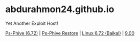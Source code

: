 # abdurahmon24.github.io
Yet Another Exploit Host!

<a href="https://abdurahmon24.github.io/phive/index.html">Ps-Phive (6.72)</a> | <a href="https://abdurahmon24.github.io/phive/restore/index.html">Ps-Phive Restore</a> | <a href="https://abdurahmon24.github.io/baikal/index.html">Linux 6.72 (Baikal)</a> | <a href="https://abdurahmon24.github.io/leeful900/index.html">9.00</a>


